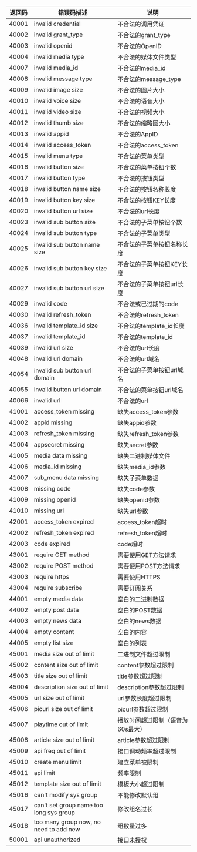 |返回码  |错误码描述	                             |说明|
|-|-|-|
|40001	|invalid credential	                        |不合法的调用凭证
|40002	|invalid grant_type	                        |不合法的grant_type
|40003	|invalid openid	                            |不合法的OpenID
|40004	|invalid media type	                        |不合法的媒体文件类型
|40007	|invalid media_id	                        |不合法的media_id
|40008	|invalid message type                       |不合法的message_type
|40009	|invalid image size	                        |不合法的图片大小
|40010	|invalid voice size	                        |不合法的语音大小
|40011	|invalid video size	                        |不合法的视频大小
|40012	|invalid thumb size	                        |不合法的缩略图大小
|40013	|invalid appid	                            |不合法的AppID
|40014	|invalid access_token	                    |不合法的access_token
|40015	|invalid menu type	                        |不合法的菜单类型
|40016	|invalid button size	                    |不合法的菜单按钮个数
|40017	|invalid button type	                    |不合法的按钮类型
|40018	|invalid button name size	                |不合法的按钮名称长度
|40019	|invalid button key size	                |不合法的按钮KEY长度
|40020	|invalid button url size	                |不合法的url长度
|40023	|invalid sub button size	                |不合法的子菜单按钮个数
|40024	|invalid sub button type	                |不合法的子菜单类型
|40025	|invalid sub button name size               |不合法的子菜单按钮名称长度
|40026	|invalid sub button key size	            |不合法的子菜单按钮KEY长度
|40027	|invalid sub button url size	            |不合法的子菜单按钮url长度
|40029	|invalid code	                            |不合法或已过期的code
|40030	|invalid refresh_token	                    |不合法的refresh_token
|40036	|invalid template_id size	                |不合法的template_id长度
|40037	|invalid template_id	                    |不合法的template_id
|40039	|invalid url size	                        |不合法的url长度
|40048	|invalid url domain	                        |不合法的url域名
|40054	|invalid sub button url domain              |不合法的子菜单按钮url域名
|40055	|invalid button url domain	                |不合法的菜单按钮url域名
|40066	|invalid url	                            |不合法的url
|41001	|access_token missing	                    |缺失access_token参数
|41002	|appid missing	                            |缺失appid参数
|41003	|refresh_token missing	                    |缺失refresh_token参数
|41004	|appsecret missing	                        |缺失secret参数
|41005	|media data missing	                        |缺失二进制媒体文件
|41006	|media_id missing	                        |缺失media_id参数
|41007	|sub_menu data missing	                    |缺失子菜单数据
|41008	|missing code	                            |缺失code参数
|41009	|missing openid	                            |缺失openid参数
|41010	|missing url	                            |缺失url参数
|42001	|access_token expired	                    |access_token超时
|42002	|refresh_token expired	                    |refresh_token超时
|42003	|code expired	                            |code超时
|43001	|require GET method	                        |需要使用GET方法请求
|43002	|require POST method	                    |需要使用POST方法请求
|43003	|require https	                            |需要使用HTTPS
|43004	|require subscribe	                        |需要订阅关系
|44001	|empty media data	                        |空白的二进制数据
|44002	|empty post data	                        |空白的POST数据
|44003	|empty news data	                        |空白的news数据
|44004	|empty content	                            |空白的内容
|44005	|empty list size	                        |空白的列表
|45001	|media size out of limit	                |二进制文件超过限制
|45002	|content size out of limit	                |content参数超过限制
|45003	|title size out of limit	                |title参数超过限制
|45004	|description size out of limit              |description参数超过限制
|45005	|url size out of limit	                    |url参数长度超过限制
|45006	|picurl size out of limit	                |picurl参数超过限制
|45007	|playtime out of limit	                    |播放时间超过限制（语音为60s最大）
|45008	|article size out of limit	                |article参数超过限制
|45009	|api freq out of limit	                    |接口调动频率超过限制
|45010	|create menu limit	                        |建立菜单被限制
|45011	|api limit	                                |频率限制
|45012	|template size out of limit	                |模板大小超过限制
|45016	|can't modify sys group	                    |不能修改默认组
|45017	|can't set group name too long sys group	|修改组名过长
|45018	|too many group now, no need to add new	    |组数量过多
|50001	|api unauthorized	                        |接口未授权